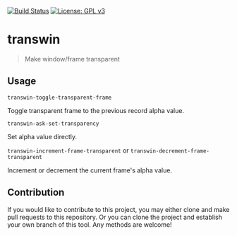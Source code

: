 [![Build Status](https://travis-ci.com/jcs-elpa/transwin.svg?branch=master)](https://travis-ci.com/jcs-elpa/transwin)
[![License: GPL v3](https://img.shields.io/badge/License-GPL%20v3-blue.svg)](https://www.gnu.org/licenses/gpl-3.0)

# transwin
> Make window/frame transparent

## Usage

`transwin-toggle-transparent-frame`

Toggle transparent frame to the previous record alpha value.

`transwin-ask-set-transparency`

Set alpha value directly.

`transwin-increment-frame-transparent` or `transwin-decrement-frame-transparent`

Increment or decrement the current frame's alpha value.

## Contribution

If you would like to contribute to this project, you may either
clone and make pull requests to this repository. Or you can
clone the project and establish your own branch of this tool.
Any methods are welcome!

